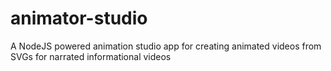 # animator-studio

A NodeJS powered animation studio app for creating animated videos from SVGs for narrated informational videos

